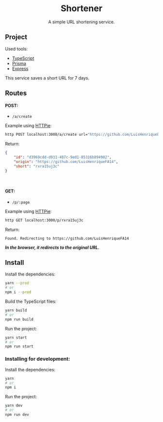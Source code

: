 <h1 align="center">Shortener</h1>
<p align="center"> A simple URL shortening service. </p>

## Project

Used tools:

- <a href="https://www.typescriptlang.org/">TypeScript</a>
- <a href="https://www.prisma.io/">Prisma</a>
- <a href="https://www.expressjs.io/">Express</a>

This service saves a short URL for 7 days.

## Routes

#### POST:
- `/a/create`


Example using <a href="https://github.com/httpie/httpie">HTTPie</a>:

```bash
http POST localhost:3000/a/create url="https://github.com/LuisHenriqueFA14"
```
Return:
```json
{
    "id": "d3969cdd-d931-487c-9ed1-85316b894902",
    "origin": "https://github.com/LuisHenriqueFA14",
    "short": "rxra15uj3c"
}
```

<br/>

#### GET:

- `/p/:page`

Example using <a href="https://github.com/httpie/httpie">HTTPie</a>:

```bash
http GET localhost:3000/p/rxra15uj3c
```
Return:
```
Found. Redirecting to https://github.com/LuisHenriqueFA14
```

***In the browser, it redirects to the original URL.***

## Install

Install the dependencies:
```bash
yarn --prod
# or
npm i --prod 
```

Build the TypeScript files:
```bash
yarn build
# or
npm run build
```

Run the project:
```bash
yarn start
# or
npm run start
```

### Installing for development:

Install the dependencies:
```bash
yarn
# or
npm i
```

Run the project:
```bash
yarn dev
# or
npm run dev
```

